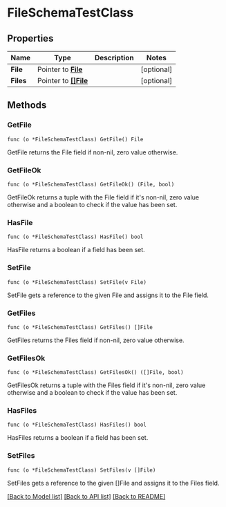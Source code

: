 # FileSchemaTestClass

## Properties

Name | Type | Description | Notes
------------ | ------------- | ------------- | -------------
**File** | Pointer to [**File**](File.md) |  | [optional] 
**Files** | Pointer to [**[]File**](File.md) |  | [optional] 

## Methods

### GetFile

`func (o *FileSchemaTestClass) GetFile() File`

GetFile returns the File field if non-nil, zero value otherwise.

### GetFileOk

`func (o *FileSchemaTestClass) GetFileOk() (File, bool)`

GetFileOk returns a tuple with the File field if it's non-nil, zero value otherwise
and a boolean to check if the value has been set.

### HasFile

`func (o *FileSchemaTestClass) HasFile() bool`

HasFile returns a boolean if a field has been set.

### SetFile

`func (o *FileSchemaTestClass) SetFile(v File)`

SetFile gets a reference to the given File and assigns it to the File field.

### GetFiles

`func (o *FileSchemaTestClass) GetFiles() []File`

GetFiles returns the Files field if non-nil, zero value otherwise.

### GetFilesOk

`func (o *FileSchemaTestClass) GetFilesOk() ([]File, bool)`

GetFilesOk returns a tuple with the Files field if it's non-nil, zero value otherwise
and a boolean to check if the value has been set.

### HasFiles

`func (o *FileSchemaTestClass) HasFiles() bool`

HasFiles returns a boolean if a field has been set.

### SetFiles

`func (o *FileSchemaTestClass) SetFiles(v []File)`

SetFiles gets a reference to the given []File and assigns it to the Files field.


[[Back to Model list]](../README.md#documentation-for-models) [[Back to API list]](../README.md#documentation-for-api-endpoints) [[Back to README]](../README.md)


